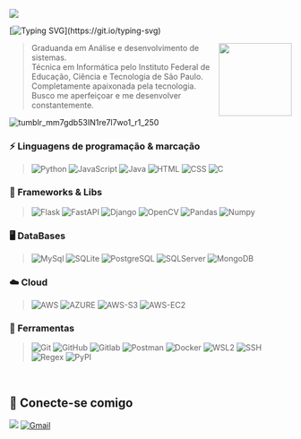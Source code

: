 ![](https://komarev.com/ghpvc/?username=aloStawi&color=eec132)

[![Typing SVG](https://readme-typing-svg.demolab.com?font=Fira+Code&pause=1000&color=EEC132&background=FF111100&center=true&vCenter=true&width=1000&height=80&lines=Hello%2C+my+name+is+Isabelle!)](https://git.io/typing-svg)

<div align="right">
<img src="https://github.com/user-attachments/assets/d656c812-2bfd-4d08-ac84-6407a4847c8b" width='130px' align='right'>
</div>

<div align="left" width='10px'>
<blockquote>Graduanda em Análise e desenvolvimento de sistemas. <br>Técnica em Informática pelo Instituto Federal de Educação, Ciência e Tecnologia de São Paulo. <br>Completamente apaixonada pela tecnologia. <br>Busco me aperfeiçoar e me desenvolver constantemente.</blockquote>
</div>

![tumblr_mm7gdb53IN1re7l7wo1_r1_250](https://github.com/user-attachments/assets/0020e81f-1a0c-448a-b02c-9419d61d53ee&center=true&vCenter=true)

### ⚡ Linguagens de programação & marcação

> ![Python](https://img.shields.io/badge/-Python-181717?&logo=Python&logoColor=eec132) ![JavaScript](https://img.shields.io/badge/-JavaScript-181717?&logo=JavaScript&logoColor=eec132) ![Java](https://img.shields.io/badge/-JAVA-181717?&logo=java&logoColor=eec132) ![HTML](https://img.shields.io/badge/-HTML-181717?&logo=HTML5&logoColor=eec132) ![CSS](https://img.shields.io/badge/-CSS-181717?&logo=css3&logoColor=eec132) ![C](https://img.shields.io/badge/-C-181717?&logo=c3&logoColor=eec132)

### 🤖 Frameworks & Libs

> ![Flask](https://img.shields.io/badge/-Flask-181717?&logo=Flask&logoColor=eec132) ![FastAPI](https://img.shields.io/badge/-FastAPI-181717?&logo=FastAPI&logoColor=eec132) ![Django](https://img.shields.io/badge/-Django-181717?&logo=Django&logoColor=eec132) ![OpenCV](https://img.shields.io/badge/-OpenCV-181717?&logo=OpenCV&logoColor=eec132) ![Pandas](https://img.shields.io/badge/-Pandas-181717?&logo=Pandas&logoColor=eec132) ![Numpy](https://img.shields.io/badge/-Numpy-181717?&logo=Numpy&logoColor=eec132)

### 🖥 DataBases

> ![MySql](https://img.shields.io/badge/-MySql-181717?&logo=MySQL&logoColor=eec132) ![SQLite](https://img.shields.io/badge/-SQLite-181717?&logo=sqlite&logoColor=eec132) ![PostgreSQL](https://img.shields.io/badge/-PostgreSQL-181717?&logo=postgresql&logoColor=eec132) ![SQLServer](https://img.shields.io/badge/-SQLServer-181717?&logo=Microsoft+SQL+Server&logoColor=eec132) ![MongoDB](https://img.shields.io/badge/-MongoDB-181717?&logo=mongodb&logoColor=eec132)

### ☁️ Cloud

> ![AWS](https://img.shields.io/badge/-AWS-181717?&logo=Amazon-AWS&logoColor=eec132) ![AZURE](https://img.shields.io/badge/-AZURE-181717?&logo=Microsoft-Azure&logoColor=eec132) ![AWS-S3](https://img.shields.io/badge/-AWS_S3-181717?&logo=AMAZON-S3&logoColor=eec132) ![AWS-EC2](https://img.shields.io/badge/-AWS_EC2-181717?&logo=AMAZON-EC2&logoColor=eec132)

### 🧰 Ferramentas

> ![Git](https://img.shields.io/badge/-Git-181717?&logo=git&logoColor=eec132) ![GitHub](https://img.shields.io/badge/-GitHub-181717?&logo=GitHub&logoColor=eec132) ![Gitlab](https://img.shields.io/badge/-GitLab-181717?&logo=GitLab&logoColor=eec132) ![Postman](https://img.shields.io/badge/-Postman-181717?&logo=Postman&logoColor=eec132) ![Docker](https://img.shields.io/badge/-Docker-181717?&logo=Docker&logoColor=eec132) ![WSL2](https://img.shields.io/badge/-WSL2-181717?&logo=microsoft&logoColor=eec132) ![SSH](https://img.shields.io/badge/-SSH-181717?&logo=GNU+Bash&logoColor=eec132) ![Regex](https://img.shields.io/badge/-Regex-181717?&logoColor=eec132)  ![PyPI](https://img.shields.io/badge/-PyPI-181717?&logo=PyPI&logoColor=eec132)
  
  <br>
  
 ## 📱 Conecte-se comigo
<a href="https://www.linkedin.com/in/isabelle-nascimento-508b901b3/" target="_blank"><img src="https://img.shields.io/badge/-LinkedIn-%230077B5?style=for-the-badge&logo=linkedin&logoColor=white" target="_blank"></a>
[![Gmail](https://img.shields.io/badge/Gmail-D14836?style=for-the-badge&logo=gmail&logoColor=white)](mailto:isabelle.nascimento428@gmail.com?subject=Olá!&body=) 
 
<!-- <br><br>
<div align = "center">
 
![Snake animation](https://github.com/AloStawi/AloStawi/blob/output/github-contribution-grid-snake.svg)
  
</div>
-->

<!--
**AloStawi/AloStawi** is a ✨ _special_ ✨ repository because its `README.md` (this file) appears on your GitHub profile.

Here are some ideas to get you started:

- 🔭 I’m currently working on ...
- 🌱 I’m currently learning ...
- 👯 I’m looking to collaborate on ...
- 🤔 I’m looking for help with ...
- 💬 Ask me about ...
- 📫 How to reach me: ...
- 😄 Pronouns: ...
- ⚡ Fun fact: ...
-->
